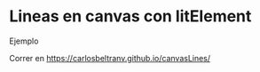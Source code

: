 # Lineas en canvas con litElement

Ejemplo

Correr en https://carlosbeltranv.github.io/canvasLines/
